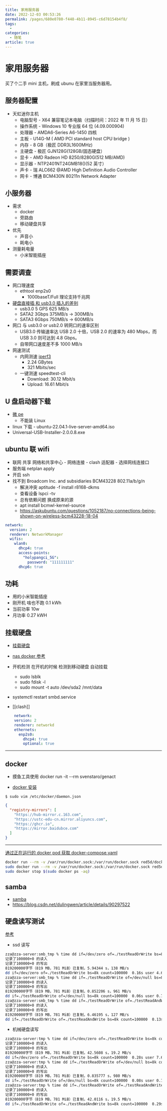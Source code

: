 ```yaml
---
title: 家用服务器
date: 2022-12-03 00:53:26
permalink: /pages/680e0780-f448-4b11-8945-c6d78154b4f8/
tags: 
  -
categories: 
  - 随笔
article: true
---
```

# 家用服务器

买了个二手 mini 主机，刷成 ubunu 在家里当服务器用。

## 服务器配置

- 天虹迷你主机
  - 电脑型号 - X64 兼容笔记本电脑（扫描时间：2022 年 11 月 15 日）
  - 操作系统 - Windows 10 专业版 64 位 (4.09.000904)
  - 处理器 - AMDA6-Series A6-1450 四核
  - 主板 - U14G-M ( AMD PCI standard host CPU bridge )
  - 内存 - 8 GB（极匠 DDR3L1600MHz)
  - 主硬盘 - 极匠 GJN128G(128GB/固态硬盘）
  - 显卡 - AMD Radeon HD 8250/8280G(512 MB/AMD)
  - 显示器 - NTP2401NT24GMB18()(52 英寸）
  - 声卡 - 瑞 ALC662 @AMD High Definition Audio Controller
  - 网卡 - 博通 BCM430N 80211n Network Adapter

## 小服务器

- 需求
  - docker
  - 旁路由
  - 移动硬盘共享
- 优先
  - 声音小
  - 耗电小
- 测量耗电量
  - 小米智能插座

## 需要调查

- 网口理速度
  - ethtool enp2s0
    - 1000baseT/Full 理论支持千兆网
- [硬盘直接插 和 usb3.0 插入的差别](https://zhuanlan.zhihu.com/p/75880470)
  - usb3.0 5 GPS 625 MB/s
  - SATA2 3Gbps 375MB/s -> 300MB/s
  - SATA3 6Gbps 750MB/s -> 600MB/s
- 网口 与 usb3.0 or usb2.0 转网口的速率区别
  - USB3.0 传输速率达 USB 2.0 十倍，USB 2.0 的速率为 480 Mbps，而 USB 3.0 则可达到 4.8 Gbps。
  - 自带网口速度差不多 1000 MB/s
- 网速测试
  - 内网测速 [iperf3](https://zhuanlan.zhihu.com/p/314727150)
    - 2.24 GBytes
    - 321 Mbits/sec
  - 一键测速 speedtest-cli
    - Download: 30.12 Mbit/s
    - Upload: 16.61 Mbit/s

## U 盘启动器下载

- [微 pe](https://www.wepe.com.cn/download.html)
  - 不能装 Linux
- linux 下载 - ubuntu-22.04.1-live-server-amd64.iso
- Universal-USB-Installer-2.0.0.8.exe

## ubuntu 联 wifi

- 联网 共享 网络和共享中心 - 网络连接 - clash 适配器 - 选择网线连接口
- 服务端 netplan apply
- 开启 ssh
- 找不到  Broadcom Inc. and subsidiaries BCM43228 802.11a/b/g/n
  - 解决冲突 aptitude -f install r8168-dkms
  - 查看设备 lspci -tv
  - 总有依赖问题  换成原来的源
  - apt install bcmwl-kernel-source
  - https://askubuntu.com/questions/1052187/no-connections-being-shown-on-wireless-bcm43228-18-04

```yaml
network:
  version: 2
  renderer: NetworkManager
  wifis:
    wlan0:
      dhcp4: true
      access-points:
        "holypangci_5G":
          password: "111111111"
      dhcp6: true
```

## 功耗

- 用的小米智能插座
- 刚开机 啥也不跑 0.1 kWh
- 当前功率 10w
- 月功率 0.27 kWH
  
## 挂载硬盘

- [挂载硬盘](https://www.jianshu.com/p/5adb37efd478)
- [nas docker 参考](https://www.hao4k.cn/thread-44248-1-1.html)

- 开机检测 在开机的时候 检测到移动硬盘 自动挂载
  - sudo lsblk
  - sudo fdisk -l
  - sudo mount -t auto /dev/sda2 /mnt/data
- systemctl restart smbd.service
- [[clash]]

```yaml
    network:
    version: 2
    renderer: networkd
    ethernets:
      enp2s0:
        dhcp4: true
        optional: true
```

---

## docker

- 摸鱼工具使用 docker run -it --rm svenstaro/genact

- [docker 安装](https://docs.docker.com/engine/install/ubuntu/)

`$ sudo vim /etc/docker/daemon.json`

``` json
{
  "registry-mirrors": [
    "https://hub-mirror.c.163.com",
    "https://ustc-edu-cn.mirror.aliyuncs.com",
    "https://ghcr.io",
    "https://mirror.baidubce.com"
  ]
}
```

---

[通过正在运行的 docker pod 获取 docker-compose.yaml](https://lzxz1234.cn/archives/445)

``` bash
docker run --rm -v /var/run/docker.sock:/var/run/docker.sock red5d/docker-autocompose <container-name-or-id>
sudo docker run --rm -v /var/run/docker.sock:/var/run/docker.sock red5d/docker-autocompose epic_bartik
sudo docker stop $(sudo docker ps -aq)
```

## samba

- [samba](https://blog.csdn.net/qq_28719743/article/details/84872396)
- https://blog.csdn.net/dulingwen/article/details/90297522

## 硬盘读写测试

[参考](https://www.cnblogs.com/citrus/p/13385176.html)

- ssd 读写

```bash
zza@zza-server:smb_tmp % time dd if=/dev/zero of=./testReadOrWrite bs=8k count=100000
记录了100000+0 的读入
记录了100000+0 的写出
819200000字节（819 MB，781 MiB）已复制，5.94344 s，138 MB/s
dd if=/dev/zero of=./testReadOrWrite bs=8k count=100000  0.16s user 4.67s system 80% cpu 6.003 total
zza@zza-server:smb_tmp % time dd if=./testReadOrWrite of=/dev/null bs=8k count=100000
记录了100000+0 的读入
记录了100000+0 的写出
819200000字节（819 MB，781 MiB）已复制，0.852206 s，961 MB/s
dd if=./testReadOrWrite of=/dev/null bs=8k count=100000  0.06s user 0.79s system 99% cpu 0.857 total
zza@zza-server:smb_tmp % time dd if=./testReadOrWrite of=./testReadAndWrite bs=8k count=100000
记录了100000+0 的读入
记录了100000+0 的写出
819200000字节（819 MB，781 MiB）已复制，6.46195 s，127 MB/s
dd if=./testReadOrWrite of=./testReadAndWrite bs=8k count=100000  0.13s user 5.27s system 83% cpu 6.507 total
```

- 机械硬盘读写

```bash
zza@zza-server:tmp % time dd if=/dev/zero of=./testReadOrWrite bs=8k count=100000
记录了100000+0 的读入
记录了100000+0 的写出
819200000字节（819 MB，781 MiB）已复制，42.5608 s，19.2 MB/s
dd if=/dev/zero of=./testReadOrWrite bs=8k count=100000  0.28s user 7.69s system 18% cpu 42.591 total
zza@zza-server:tmp % time dd if=./testReadOrWrite of=/dev/null bs=8k count=100000
记录了100000+0 的读入
记录了100000+0 的写出
819200000字节（819 MB，781 MiB）已复制，0.835777 s，980 MB/s
dd if=./testReadOrWrite of=/dev/null bs=8k count=100000  0.08s user 0.76s system 99% cpu 0.840 total
zza@zza-server:tmp % time dd if=./testReadOrWrite of=./testReadAndWrite bs=8k count=100000
记录了100000+0 的读入
记录了100000+0 的写出
819200000字节（819 MB，781 MiB）已复制，42.0116 s，19.5 MB/s
dd if=./testReadOrWrite of=./testReadAndWrite bs=8k count=100000  0.29s user 8.90s system 21% cpu 42.039 total
```
